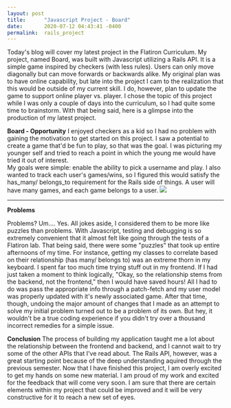 ```yaml
---
layout: post
title:      "Javascript Project - Board"
date:       2020-07-12 04:43:41 -0400
permalink:  rails_project
---
```


Today's blog will cover my latest  project in the Flatiron Curriculum. My project, named Board, was built with Javascript utilizing a Rails API. It is a simple game inspired by checkers (with less rules). Users can only move diagonally but can move forwards or backwards alike. My original plan was to have online capability, but late into the project I cam to the realization that this would be outside of my current skill. I do, however, plan to update the game to support online player vs. player. 
		 I chose the topic of this project while I was only a couple of days into the curriculum, so I had quite some time to brainstorm.  With that being said, here is a glimpse into the production of my latest project.


      


**Board - Opportunity**
    I enjoyed checkers as a kid so I had no problem with gaining the motivation to get started on this project.  I saw a potential to create a game that'd be fun to play, so that was the goal. I was picturing my younger self and tried to reach a point in which the young me would have tried it out of interest.  
		My goals were simple: enable the ability to pick a username and play. I also wanted to track each user's games/wins, so I figured this would satisfy the has_many/ belongs_to requirement for the Rails side of things. A user will have many games, and each game belongs to a user. ![](https://i.imgur.com/x8dZG1G.pnghttp://)

   
****

**Problems**

   Problems?  Um.... Yes. All jokes aside, I considered them to be more like puzzles than problems. With Javascript, testing and debugging is so extremely convenient that it almost felt like going through the tests of a Flatiron lab. That being said, there were some "puzzles" that took up entire afternoons of my time. For instance, getting my classes to correlate based on their relationship (has many/ belongs to) was an extreme thorn in my keyboard. I spent far too much time trying stuff out in my frontend. If I had just taken a moment to think logically, "Okay, so the relationship stems from the backend, not the frontend," then I would have saved hours! All I had to do was pass the appropriate info through a patch-fetch and my user model was properly updated with it's newly associated game. After that time, though, undoing the major amount of changes that I made as an attempt to solve my initial problem turned out to be a problem of its own. But hey, it wouldn't be a true coding experience if you didn't try over a thousand incorrect remedies for a simple issue. 
 
     

   
 


**Conclusion**
    The process of building my application taught me a lot about the relationship between the frontend and backend, and I cannot wait to try some of the other APIs that I've read about. The Rails API, however, was a great starting point because of the deep understanding aquired through the previous semester. Now that I have finished this project, I am overly excited to get my hands on some new material.  I am proud of my work and excited for the feedback that will come very soon. I am sure that there are certain elements within my project that could be improved and it will be very constructive for it to reach a new set of eyes.
   
	  



